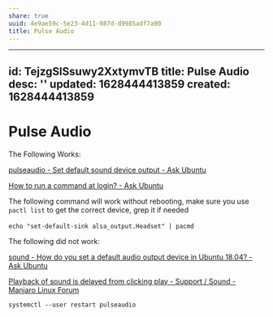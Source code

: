 ```yaml
---
share: true
uuid: 4e9ae59c-5e23-4d11-987d-d9985adf7a90
title: Pulse Audio
---
```

---
id: TejzgSlSsuwy2XxtymvTB
title: Pulse Audio
desc: ''
updated: 1628444413859
created: 1628444413859
---
# Pulse Audio
The Following Works:

[pulseaudio - Set default sound device output - Ask Ubuntu](https://askubuntu.com/questions/145135/set-default-sound-device-output)

[How to run a command at login? - Ask Ubuntu](https://askubuntu.com/questions/270049/how-to-run-a-command-at-login)

The following command will work without rebooting, make sure you use `pactl list` to get the correct device, grep it if needed

`echo "set-default-sink alsa_output.Headset" | pacmd` 

The following did not work:

[sound - How do you set a default audio output device in Ubuntu 18.04? - Ask Ubuntu](https://askubuntu.com/questions/1038490/how-do-you-set-a-default-audio-output-device-in-ubuntu-18-04)

[Playback of sound is delayed from clicking play - Support / Sound - Manjaro Linux Forum](https://forum.manjaro.org/t/playback-of-sound-is-delayed-from-clicking-play/4646/3)

    systemctl --user restart pulseaudio

